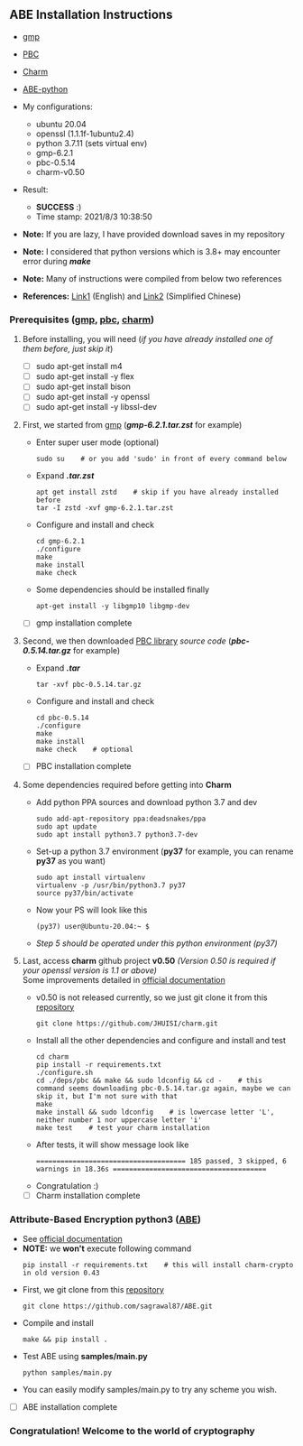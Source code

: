 ## ABE Installation Instructions

+ [gmp](https://gmplib.org/)
+ [PBC](https://crypto.stanford.edu/pbc/download.html)
+ [Charm](https://github.com/JHUISI/charm)
+ [ABE-python](https://github.com/sagrawal87/ABE)

+ My configurations:
    - ubuntu 20.04
    - openssl (1.1.1f-1ubuntu2.4)
    - python 3.7.11 (sets virtual env)
    - gmp-6.2.1
    - pbc-0.5.14
    - charm-v0.50

+ Result:
    - **SUCCESS** :)
    - Time stamp: 2021/8/3 10:38:50

+ **Note:** If you are lazy, I have provided download saves in my repository
+ **Note:** I considered that python versions which is 3.8+ may encounter error during ***make***
+ **Note:** Many of instructions were compiled from below two references
+ **References:** [Link1](https://lrusso96.github.io/blog/cryptography/2021/03/04/charm-setup.html) (English) and [Link2](http://cxyzjd.com/article/qq_34018719/115007249) (Simplified Chinese)

### Prerequisites ([gmp](https://gmplib.org/), [pbc](https://crypto.stanford.edu/pbc/download.html), [charm](https://github.com/JHUISI/charm))

1. Before installing, you will need (*if you have already installed one of them before, just skip it*)
    - [ ] sudo apt-get install m4
    - [ ] sudo apt-get install -y flex
    - [ ] sudo apt-get install bison
    - [ ] sudo apt-get install -y openssl
    - [ ] sudo apt-get install -y libssl-dev

2. First, we started from [gmp](https://gmplib.org/) (***gmp-6.2.1.tar.zst*** for example)
    + Enter super user mode (optional)
        ```shell
        sudo su    # or you add 'sudo' in front of every command below
        ````
    + Expand ***.tar.zst***
        ```shell
        apt get install zstd    # skip if you have already installed before
        tar -I zstd -xvf gmp-6.2.1.tar.zst
        ````
    + Configure and install and check
        ```shell
        cd gmp-6.2.1
        ./configure
        make
        make install
        make check
        ````
    + Some dependencies should be installed finally
        ```shell
        apt-get install -y libgmp10 libgmp-dev
        ````
    - [ ] gmp installation complete

3. Second, we then downloaded [PBC library](https://crypto.stanford.edu/pbc/download.html) *source code* (***pbc-0.5.14.tar.gz*** for example)
    + Expand ***.tar***
        ```shell
        tar -xvf pbc-0.5.14.tar.gz
        ````
    + Configure and install and check
        ```shell
        cd pbc-0.5.14
        ./configure
        make
        make install
        make check    # optional
        ````
    - [ ] PBC installation complete

4. Some dependencies required before getting into **Charm**
    + Add python PPA sources and download python 3.7 and dev
        ```shell
        sudo add-apt-repository ppa:deadsnakes/ppa
        sudo apt update
        sudo apt install python3.7 python3.7-dev
        ```
    + Set-up a python 3.7 environment (**py37** for example, you can rename **py37** as you want)
        ```shell
        sudo apt install virtualenv
        virtualenv -p /usr/bin/python3.7 py37
        source py37/bin/activate
        ```
    + Now your PS will look like this
        ```shell
        (py37) user@Ubuntu-20.04:~ $
        ```
    + *Step 5 should be operated under this python environment (py37)*

5. Last, access **charm** github project **v0.50** *(Version 0.50 is required if your openssl version is 1.1 or above)*<br>Some improvements detailed in [official documentation](https://jhuisi.github.io/charm/updates_050.html)
    + v0.50 is not released currently, so we just git clone it from this [repository](https://github.com/JHUISI/charm)
        ```shell
        git clone https://github.com/JHUISI/charm.git
        ````
    + Install all the other dependencies and configure and install and test
        ```shell
        cd charm
        pip install -r requirements.txt
        ./configure.sh
        cd ./deps/pbc && make && sudo ldconfig && cd -    # this command seems downloading pbc-0.5.14.tar.gz again, maybe we can skip it, but I'm not sure with that
        make
        make install && sudo ldconfig    # is lowercase letter 'L', neither number 1 nor uppercase letter 'i'
        make test    # test your charm installation
        ````
    + After tests, it will show message look like
        ```shell
        ===================================== 185 passed, 3 skipped, 6 warnings in 18.36s ======================================
        ```
    + Congratulation :)
    - [ ] Charm installation complete

### Attribute-Based Encryption python3 ([ABE](https://github.com/sagrawal87/ABE))

+ See [official documentation](https://github.com/sagrawal87/ABE#readme)
+ **NOTE:** we **won't** execute following command
    ```shell
    pip install -r requirements.txt    # this will install charm-crypto in old version 0.43
    ```
+ First, we git clone from this [repository](https://github.com/sagrawal87/ABE)
    ```shell
    git clone https://github.com/sagrawal87/ABE.git
    ````
+ Compile and install
    ```shell
    make && pip install .
    ````
+ Test ABE using **samples/main.py**
    ```shell
    python samples/main.py
    ```
+ You can easily modify samples/main.py to try any scheme you wish.
- [ ] ABE installation complete

### Congratulation! Welcome to the world of cryptography
